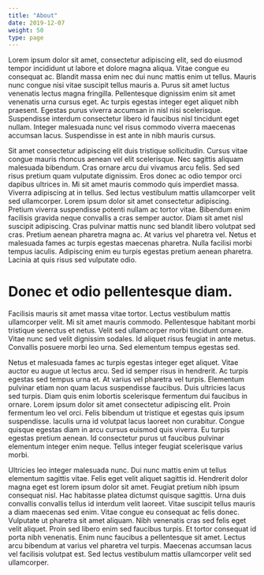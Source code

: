 ```yaml
---
title: "About"
date: 2019-12-07
weight: 50
type: page
---
```


Lorem ipsum dolor sit amet, consectetur adipiscing elit, sed do eiusmod tempor incididunt ut labore et dolore magna aliqua. Vitae congue eu consequat ac. Blandit massa enim nec dui nunc mattis enim ut tellus. Mauris nunc congue nisi vitae suscipit tellus mauris a. Purus sit amet luctus venenatis lectus magna fringilla. Pellentesque dignissim enim sit amet venenatis urna cursus eget. Ac turpis egestas integer eget aliquet nibh praesent. Egestas purus viverra accumsan in nisl nisi scelerisque. Suspendisse interdum consectetur libero id faucibus nisl tincidunt eget nullam. Integer malesuada nunc vel risus commodo viverra maecenas accumsan lacus. Suspendisse in est ante in nibh mauris cursus.

Sit amet consectetur adipiscing elit duis tristique sollicitudin. Cursus vitae congue mauris rhoncus aenean vel elit scelerisque. Nec sagittis aliquam malesuada bibendum. Cras ornare arcu dui vivamus arcu felis. Sed sed risus pretium quam vulputate dignissim. Eros donec ac odio tempor orci dapibus ultrices in. Mi sit amet mauris commodo quis imperdiet massa. Viverra adipiscing at in tellus. Sed lectus vestibulum mattis ullamcorper velit sed ullamcorper. Lorem ipsum dolor sit amet consectetur adipiscing. Pretium viverra suspendisse potenti nullam ac tortor vitae. Bibendum enim facilisis gravida neque convallis a cras semper auctor. Diam sit amet nisl suscipit adipiscing. Cras pulvinar mattis nunc sed blandit libero volutpat sed cras. Pretium aenean pharetra magna ac. At varius vel pharetra vel. Netus et malesuada fames ac turpis egestas maecenas pharetra. Nulla facilisi morbi tempus iaculis. Adipiscing enim eu turpis egestas pretium aenean pharetra. Lacinia at quis risus sed vulputate odio.

# Donec et odio pellentesque diam.

Facilisis mauris sit amet massa vitae tortor. Lectus vestibulum mattis ullamcorper velit. Mi sit amet mauris commodo. Pellentesque habitant morbi tristique senectus et netus. Velit sed ullamcorper morbi tincidunt ornare. Vitae nunc sed velit dignissim sodales. Id aliquet risus feugiat in ante metus. Convallis posuere morbi leo urna. Sed elementum tempus egestas sed.

Netus et malesuada fames ac turpis egestas integer eget aliquet. Vitae auctor eu augue ut lectus arcu. Sed id semper risus in hendrerit. Ac turpis egestas sed tempus urna et. At varius vel pharetra vel turpis. Elementum pulvinar etiam non quam lacus suspendisse faucibus. Duis ultricies lacus sed turpis. Diam quis enim lobortis scelerisque fermentum dui faucibus in ornare. Lorem ipsum dolor sit amet consectetur adipiscing elit. Proin fermentum leo vel orci. Felis bibendum ut tristique et egestas quis ipsum suspendisse. Iaculis urna id volutpat lacus laoreet non curabitur. Congue quisque egestas diam in arcu cursus euismod quis viverra. Eu turpis egestas pretium aenean. Id consectetur purus ut faucibus pulvinar elementum integer enim neque. Tellus integer feugiat scelerisque varius morbi.

Ultricies leo integer malesuada nunc. Dui nunc mattis enim ut tellus elementum sagittis vitae. Felis eget velit aliquet sagittis id. Hendrerit dolor magna eget est lorem ipsum dolor sit amet. Feugiat pretium nibh ipsum consequat nisl. Hac habitasse platea dictumst quisque sagittis. Urna duis convallis convallis tellus id interdum velit laoreet. Vitae suscipit tellus mauris a diam maecenas sed enim. Vitae congue eu consequat ac felis donec. Vulputate ut pharetra sit amet aliquam. Nibh venenatis cras sed felis eget velit aliquet. Proin sed libero enim sed faucibus turpis. Et tortor consequat id porta nibh venenatis. Enim nunc faucibus a pellentesque sit amet. Lectus arcu bibendum at varius vel pharetra vel turpis. Maecenas accumsan lacus vel facilisis volutpat est. Sed lectus vestibulum mattis ullamcorper velit sed ullamcorper.
